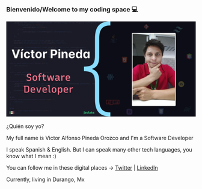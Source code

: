### Bienvenido/Welcome to my coding space 💻

![header][logo]

[logo]:https://github.com/javlaks/javlaks/blob/master/header.png "Víctor Pineda"

¿Quién soy yo?

My full name is Victor Alfonso Pineda Orozco and I'm a  Software Developer

I speak Spanish & English. But I can speak many other tech languages, you know what I mean :)

You can follow me in these digital places -> [Twitter](https://twitter.com/javlaks) | [LinkedIn](https://www.linkedin.com/in/javlaks/?locale=en_US)

Currently, living in Durango, Mx
